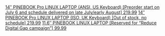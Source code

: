 [14″ PINEBOOK Pro LINUX LAPTOP (ANSI, US Keyboard) [Preorder start on July 6 and schedule delivered on late July/early August] 219.99](https://pine64.com/product/14%e2%80%b3-pinebook-pro-linux-laptop-ansi-us-keyboard/) [14″ PINEBOOK Pro LINUX LAPTOP (ISO, UK Keyboard) [Out of stock, no schedule] 219.99](https://pine64.com/product/14%e2%80%b3-pinebook-pro-linux-laptop-iso-uk-keyboard/) [11.6″ PINEBOOK LINUX LAPTOP [Reserved for “Reduce Digital Gap campaign”] 99.99](https://pine64.com/product/11-6-pinebook-linux-laptop/)
